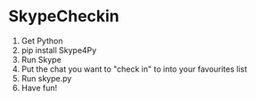 SkypeCheckin
==============

1. Get Python
2. pip install Skype4Py
3. Run Skype
4. Put the chat you want to "check in" to into your favourites list
5. Run skype.py
6. Have fun!
